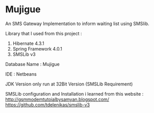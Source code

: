 # Mujigue
An SMS Gateway Implementation to inform waiting list using SMSlib. 

Library that I used from this project : 
1. Hibernate 4.3.1
2. Spring Framework 4.0.1
3. SMSLib v3

Database Name : Mujigue

IDE : Netbeans

JDK Version only run at 32Bit Version (SMSLib Requirement)

SMSLib configuration and Installation i learned from this website :
http://gsmmodemtutoialbysamyan.blogspot.com/
https://github.com/tdelenikas/smslib-v3
